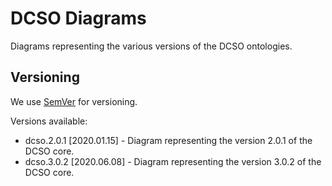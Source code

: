 # DCSO Diagrams

Diagrams representing the various versions of the DCSO ontologies.

## Versioning

We use [SemVer](http://semver.org/) for versioning.

Versions available:

* dcso.2.0.1 [2020.01.15] - Diagram representing the version 2.0.1 of the DCSO core.
* dcso.3.0.2 [2020.06.08] - Diagram representing the version 3.0.2 of the DCSO core.
